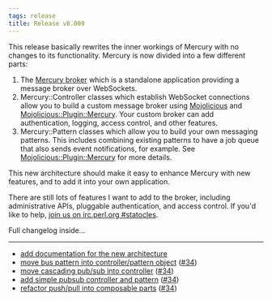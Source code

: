 ```yaml
---
tags: release
title: Release v0.009
---
```


This release basically rewrites the inner workings of Mercury with no
changes to its functionality. Mercury is now divided into a few
different parts:

1. The [Mercury broker](/pod/mercury) which is a standalone application
   providing a message broker over WebSockets.
2. Mercury::Controller classes which establish WebSocket connections
   allow you to build a custom message broker using
   [Mojolicious](http://mojolicious.org) and
   [Mojolicious::Plugin::Mercury](/pod/Mojolicious/Plugin/Mercury).
   Your custom broker can add authentication, logging, access control,
   and other features.
3. Mercury::Pattern classes which allow you to build your own messaging
   patterns. This includes combining existing patterns to have a job
   queue that also sends event notifications, for example. See
   [Mojolicious::Plugin::Mercury](/pod/Mojolicious/Plugin/Mercury) for
   more details.

This new architecture should make it easy to enhance Mercury with new
features, and to add it into your own application.

There are still lots of features I want to add to the broker, including
administrative APIs, pluggable authentication, and access control. If
you'd like to help, [join us on irc.perl.org #statocles](https://chat.mibbit.com/?channel=%23statocles&server=irc.perl.org).

Full changelog inside...

---

* [add documentation for the new architecture](https://github.com/preaction/Mercury/commit/0cdbde144ac0ace07e61d4eb12f99f40755071b0)
* [move bus pattern into controller/pattern object](https://github.com/preaction/Mercury/commit/b1ef48ceb3dd9611d30c5ee282551ed312158e87) ([#34](https://github.com/preaction/Mercury/issues/34))
* [move cascading pub/sub into controller](https://github.com/preaction/Mercury/commit/1b4b5c8e78d355260d25d29d1bb07d391ba9ade2) ([#34](https://github.com/preaction/Mercury/issues/34))
* [add simple pubsub controller and pattern](https://github.com/preaction/Mercury/commit/108c2eebeb68342002d0316a604a2a7d6e84403b) ([#34](https://github.com/preaction/Mercury/issues/34))
* [refactor push/pull into composable parts](https://github.com/preaction/Mercury/commit/38ea8f2fe46b3bcfe0f7a4040048db38cecb7953) ([#34](https://github.com/preaction/Mercury/issues/34))
